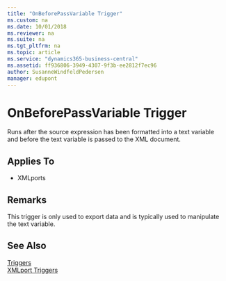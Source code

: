 ```yaml
---
title: "OnBeforePassVariable Trigger"
ms.custom: na
ms.date: 10/01/2018
ms.reviewer: na
ms.suite: na
ms.tgt_pltfrm: na
ms.topic: article
ms.service: "dynamics365-business-central"
ms.assetid: ff936806-3949-4307-9f3b-ee2812f7ec96
author: SusanneWindfeldPedersen
manager: edupont
---
```



# OnBeforePassVariable Trigger
Runs after the source expression has been formatted into a text variable and before the text variable is passed to the XML document.  
  
## Applies To  
- XMLports  
  
## Remarks  
 This trigger is only used to export data and is typically used to manipulate the text variable.  
  
## See Also  
 [Triggers](devenv-triggers.md)  
 [XMLport Triggers](devenv-xmlport-triggers.md)   